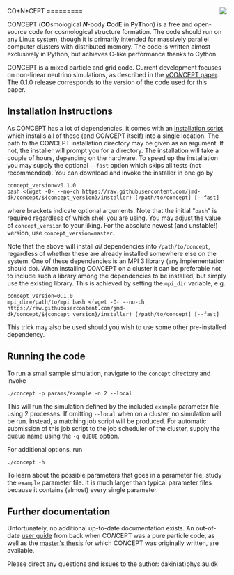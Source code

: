 <img align="right" src="http://users-phys.au.dk/jmd/github/concept/render2D.png"/>
CO*N*CEPT
=========

CO*N*CEPT (**CO**smological ***N***-body **C**od**E** in **P**y**T**hon)
is a free and open-source code for cosmological structure formation.
The code should run on any Linux system, though it is primarily intended
for massively parallel computer clusters with distributed memory.
The code is written almost exclusively in Python, but achieves C-like
performance thanks to Cython.

CO*N*CEPT is a mixed particle and grid code. Current development
focuses on non-linear neutrino simulations, as described in
the [νCO*N*CEPT paper](https://arxiv.org/abs/1712.03944).
The 0.1.0 release corresponds to the version of the code used
for this paper.


Installation instructions
-------------------------
As CO*N*CEPT has a lot of dependencies, it comes with an
[installation script](installer) which installs all of these
(and CO*N*CEPT itself) into a single location.
The path to the CO*N*CEPT installation directory may be given
as an argument. If not, the installer will prompt you for a directory.
The installation will take a couple of hours, depending on the hardware.
To speed up the installation you may supply the optional `--fast`
option which skips all tests (not recommended).
You can download and invoke the installer in one go by

    concept_version=v0.1.0
    bash <(wget -O- --no-ch https://raw.githubusercontent.com/jmd-dk/concept/${concept_version}/installer) [/path/to/concept] [--fast]

where brackets indicate optional arguments. Note that the initial
"`bash`" is required regardless of which shell you are using.
You may adjust the value of `concept_version` to your liking. For the
absolute newest (and unstable!) version, use `concept_version=master`.

Note that the above will install *all* dependencies into
`/path/to/concept`, regardless of whether these are already installed
somewhere else on the system. One of these dependencies is an
MPI 3 library (any implementation should do). When installing
CO*N*CEPT on a cluster it can be preferable not to include such a
library among the dependencies to be installed, but simply use the
existing library. This is achieved by setting the
`mpi_dir` variable, e.g.

    concept_version=0.1.0
    mpi_dir=/path/to/mpi bash <(wget -O- --no-ch https://raw.githubusercontent.com/jmd-dk/concept/${concept_version}/installer) [/path/to/concept] [--fast]

This trick may also be used should you wish to use
some other pre-installed dependency.


Running the code
----------------
To run a small sample simulation, navigate to the `concept` directory
and invoke

    ./concept -p params/example -n 2 --local

This will run the simulation defined by the included `example`
parameter file using 2 processes. If omitting `--local` when on
a cluster, no simulation will be run. Instead, a matching job script
will be produced. For automatic submission of this job script to the
job scheduler of the cluster, supply the queue name using
the `-q QUEUE` option.

For additional options, run

    ./concept -h

To learn about the possible parameters that goes in a parameter file,
study the `example` parameter file. It is much larger than typical
parameter files because it contains (almost) every single parameter.


Further documentation
---------------------
Unfortunately, no additional up-to-date documentation exists.
An out-of-date [user guide](https://arxiv.org/abs/1510.07621) from back
when CO*N*CEPT was a pure particle code,
as well as the [master's thesis](http://users-phys.au.dk/jmd/github/concept/masters_thesis.pdf)
for which CO*N*CEPT was originally written, are available.

Please direct any questions and issues to the author: dakin(at)phys.au.dk
